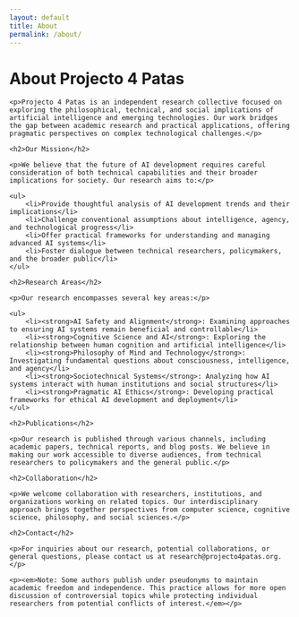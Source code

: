 ```yaml
---
layout: default
title: About
permalink: /about/
---
```


<div class="about-page">
    <h1>About Projecto 4 Patas</h1>
    
    <p>Projecto 4 Patas is an independent research collective focused on exploring the philosophical, technical, and social implications of artificial intelligence and emerging technologies. Our work bridges the gap between academic research and practical applications, offering pragmatic perspectives on complex technological challenges.</p>
    
    <h2>Our Mission</h2>
    
    <p>We believe that the future of AI development requires careful consideration of both technical capabilities and their broader implications for society. Our research aims to:</p>
    
    <ul>
        <li>Provide thoughtful analysis of AI development trends and their implications</li>
        <li>Challenge conventional assumptions about intelligence, agency, and technological progress</li>
        <li>Offer practical frameworks for understanding and managing advanced AI systems</li>
        <li>Foster dialogue between technical researchers, policymakers, and the broader public</li>
    </ul>
    
    <h2>Research Areas</h2>
    
    <p>Our research encompasses several key areas:</p>
    
    <ul>
        <li><strong>AI Safety and Alignment</strong>: Examining approaches to ensuring AI systems remain beneficial and controllable</li>
        <li><strong>Cognitive Science and AI</strong>: Exploring the relationship between human cognition and artificial intelligence</li>
        <li><strong>Philosophy of Mind and Technology</strong>: Investigating fundamental questions about consciousness, intelligence, and agency</li>
        <li><strong>Sociotechnical Systems</strong>: Analyzing how AI systems interact with human institutions and social structures</li>
        <li><strong>Pragmatic AI Ethics</strong>: Developing practical frameworks for ethical AI development and deployment</li>
    </ul>
    
    <h2>Publications</h2>
    
    <p>Our research is published through various channels, including academic papers, technical reports, and blog posts. We believe in making our work accessible to diverse audiences, from technical researchers to policymakers and the general public.</p>
    
    <h2>Collaboration</h2>
    
    <p>We welcome collaboration with researchers, institutions, and organizations working on related topics. Our interdisciplinary approach brings together perspectives from computer science, cognitive science, philosophy, and social sciences.</p>
    
    <h2>Contact</h2>
    
    <p>For inquiries about our research, potential collaborations, or general questions, please contact us at research@projecto4patas.org.</p>
    
    <p><em>Note: Some authors publish under pseudonyms to maintain academic freedom and independence. This practice allows for more open discussion of controversial topics while protecting individual researchers from potential conflicts of interest.</em></p>
</div>